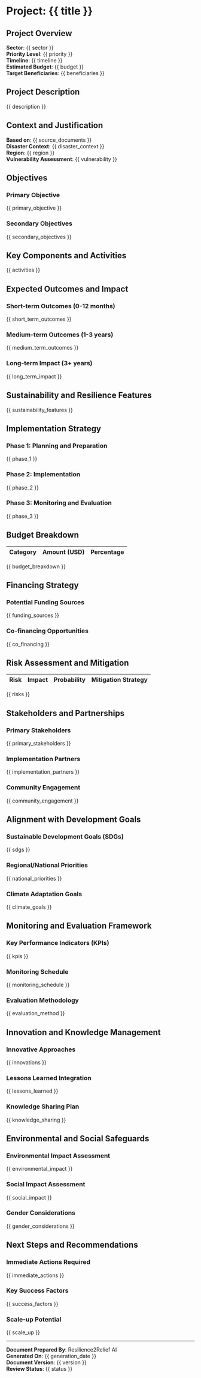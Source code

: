# Project: {{ title }}

## Project Overview
**Sector**: {{ sector }}  
**Priority Level**: {{ priority }}  
**Timeline**: {{ timeline }}  
**Estimated Budget**: {{ budget }}  
**Target Beneficiaries**: {{ beneficiaries }}

## Project Description
{{ description }}

## Context and Justification
**Based on**: {{ source_documents }}  
**Disaster Context**: {{ disaster_context }}  
**Region**: {{ region }}  
**Vulnerability Assessment**: {{ vulnerability }}

## Objectives
### Primary Objective
{{ primary_objective }}

### Secondary Objectives
{{ secondary_objectives }}

## Key Components and Activities
{{ activities }}

## Expected Outcomes and Impact
### Short-term Outcomes (0-12 months)
{{ short_term_outcomes }}

### Medium-term Outcomes (1-3 years)
{{ medium_term_outcomes }}

### Long-term Impact (3+ years)
{{ long_term_impact }}

## Sustainability and Resilience Features
{{ sustainability_features }}

## Implementation Strategy
### Phase 1: Planning and Preparation
{{ phase_1 }}

### Phase 2: Implementation
{{ phase_2 }}

### Phase 3: Monitoring and Evaluation
{{ phase_3 }}

## Budget Breakdown
| Category | Amount (USD) | Percentage |
|----------|-------------|-----------|
{{ budget_breakdown }}

## Financing Strategy
### Potential Funding Sources
{{ funding_sources }}

### Co-financing Opportunities
{{ co_financing }}

## Risk Assessment and Mitigation
| Risk | Impact | Probability | Mitigation Strategy |
|------|--------|-------------|-------------------|
{{ risks }}

## Stakeholders and Partnerships
### Primary Stakeholders
{{ primary_stakeholders }}

### Implementation Partners
{{ implementation_partners }}

### Community Engagement
{{ community_engagement }}

## Alignment with Development Goals
### Sustainable Development Goals (SDGs)
{{ sdgs }}

### Regional/National Priorities
{{ national_priorities }}

### Climate Adaptation Goals
{{ climate_goals }}

## Monitoring and Evaluation Framework
### Key Performance Indicators (KPIs)
{{ kpis }}

### Monitoring Schedule
{{ monitoring_schedule }}

### Evaluation Methodology
{{ evaluation_method }}

## Innovation and Knowledge Management
### Innovative Approaches
{{ innovations }}

### Lessons Learned Integration
{{ lessons_learned }}

### Knowledge Sharing Plan
{{ knowledge_sharing }}

## Environmental and Social Safeguards
### Environmental Impact Assessment
{{ environmental_impact }}

### Social Impact Assessment
{{ social_impact }}

### Gender Considerations
{{ gender_considerations }}

## Next Steps and Recommendations
### Immediate Actions Required
{{ immediate_actions }}

### Key Success Factors
{{ success_factors }}

### Scale-up Potential
{{ scale_up }}

---

**Document Prepared By**: Resilience2Relief AI  
**Generated On**: {{ generation_date }}  
**Document Version**: {{ version }}  
**Review Status**: {{ status }}